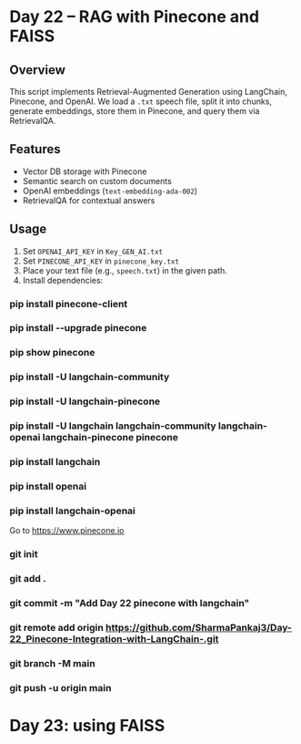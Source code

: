 # Day 22 – RAG with Pinecone and FAISS

## Overview
This script implements Retrieval-Augmented Generation using LangChain, Pinecone, and OpenAI.
We load a `.txt` speech file, split it into chunks, generate embeddings, store them in Pinecone, and query them via RetrievalQA.

## Features
- Vector DB storage with Pinecone
- Semantic search on custom documents
- OpenAI embeddings (`text-embedding-ada-002`)
- RetrievalQA for contextual answers

## Usage
1. Set `OPENAI_API_KEY` in `Key_GEN_AI.txt`
2. Set `PINECONE_API_KEY` in `pinecone_key.txt`
3. Place your text file (e.g., `speech.txt`) in the given path.
4. Install dependencies:
### pip install pinecone-client
### pip install --upgrade pinecone
### pip show pinecone
### pip install -U langchain-community
### pip install -U langchain-pinecone
### pip install -U langchain langchain-community langchain-openai langchain-pinecone pinecone
### pip install langchain
### pip install openai
### pip install langchain-openai
 Go to https://www.pinecone.io
### git init
### git add .
### git commit -m "Add Day 22 pinecone with langchain"
### git remote add origin https://github.com/SharmaPankaj3/Day-22_Pinecone-Integration-with-LangChain-.git
### git branch -M main
### git push -u origin main
# Day 23: using FAISS
